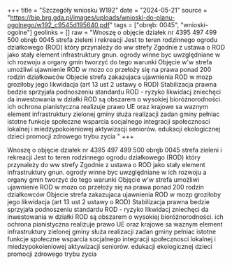 +++
title = "Szczegóły wniosku W192"
date = "2024-05-21"
source = "https://bip.brg.gda.pl/images/uploads/wnioski-do-planu-ogolnego/w192_c9545d195640.pdf"
tags = ["obręb: 0045", "wnioski-ogolne"]
geolinks = []
raw = "Wnoszę o objęcie działek nr 4395 497 499 500 obręb 0045 strefa zieleni i rekreacji Jest to teren rodzinnego ogrodu działkowego (ROD) który przynależy do ww strefy Zgodnie z ustawa o ROD jako stały element infrastruktury gnun. ogrody winne byc uwzględniane w ich rozwoju a organy gmin tworzyć do tego warunki Objęcie w'w strefa umożliwi ujawnienie ROD w mozo co przełoży się na prawa ponad 200 rodzin działkowców Objecie strefa zakazujaca ujawnienia ROD w mozp groziłoby jego likwidacja (art 13 ust 2 ustawy o ROD) Stabilizacja prawna bedzie sprzyjała podnoszeniu standardu ROD - ryzyko likwidacj zniechęci da inwestowania w działki ROD są obszarem o wysokiej bioróżnorodności. ich ochrona pianistyczna  realizuje prawo UE oraz krajowe sa waznym element infrastruktury zielonej gminy służa realizacji zadan gminy pełniac istotne funkcje społeczne wsparcia socjalnego integracji społecznosci lokalnej i miedzypokoieniowej aktywizacji seniorów. edukacji ekologicznej dzieci promocji zdrowego trybu zycia "
+++

Wnoszę o objęcie działek nr 4395 497 499 500 obręb 0045 strefa zieleni i rekreacji Jest to teren
rodzinnego ogrodu działkowego (ROD) który przynależy do ww strefy Zgodnie z ustawa o ROD jako stały
element infrastruktury gnun. ogrody winne byc uwzględniane w ich rozwoju a organy gmin tworzyć do tego
warunki Objęcie w'w strefa umożliwi ujawnienie ROD w mozo co przełoży się na prawa ponad 200 rodzin
działkowców Objecie strefa zakazujaca ujawnienia ROD w mozp groziłoby jego likwidacja (art 13 ust 2
ustawy o ROD) Stabilizacja prawna bedzie sprzyjała podnoszeniu standardu ROD - ryzyko likwidacj
zniechęci da inwestowania w działki ROD są obszarem o wysokiej bioróżnorodności. ich ochrona pianistyczna
 realizuje prawo UE oraz krajowe sa waznym element infrastruktury zielonej gminy służa realizacji zadan
gminy pełniac istotne funkcje społeczne wsparcia socjalnego integracji społecznosci lokalnej i
miedzypokoieniowej aktywizacji seniorów. edukacji ekologicznej dzieci promocji zdrowego trybu zycia



